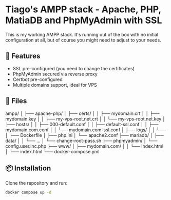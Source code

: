 # Tiago's AMPP stack - Apache, PHP, MatiaDB and PhpMyAdmin with SSL

This is my working AMPP stack. It's running out of the box with no initial configuration at all, but of course you might need to adjust to your needs.

## 🚀 Features

- SSL pre-configured (you need to change the certificates)
- PhpMyAdmin secured via reverse proxy
- Certbot pre-configured
- Multiple domains support, ideal for VPS

## 🚀 Files

ampp/
│
├── apache-php/
│   ├── certs/
│   │   ├── mydomain.crt
│   │   ├── mydomain.key
│   │   ├── my-vps-root.net.crt
│   │   └── my-vps-root.net.key
│   ├── hosts/
│   │   ├── 000-default.conf
│   │   ├── default-ssl.conf
│   │   ├── mydomain.com.conf
│   │   └── mydomain.com-ssl.conf
│   ├── logs/
│	│   └── <apache logs>
│	├── Dockerfile
│	├── php.ini
│	└── apache2.conf
├── mariadb/
│   ├── data/
│   │   └── ...
│	└── change-root-pass.sh
├── phpmyadmin/
│	└── config.user.inc.php
├── www/
│   ├── mydomain.com/
│   │   └── index.html
│   └── index.html
└── docker-compose.yml


## 📦 Installation

Clone the repository and run:

```bash
docker compose up -d

